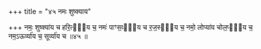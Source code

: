 +++
title = "४५ नमः शुष्क्याय"

+++
नमः॒ शुष्क्या॑य च हरि॒त्या᳖य च॒ नमः॑ पाꣳस॒व्या᳖य च र॒ज॒स्या᳖य च॒ नमो॒ लोप्या॑य चोल॒प्या᳖य च॒ नम॒ऽऊर्व्या॑य च॒ सूर्व्या॑य च ॥४५ ॥